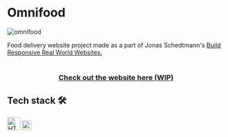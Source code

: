 # Omnifood
![omnifood](https://user-images.githubusercontent.com/76190126/130370425-04cd8e04-eb1d-421e-99a3-2b9d141fbd39.PNG)

Food delivery website project made as a part of Jonas Schedtmann's [Build Responsive Real World Websites.][COURSE]<br/><br/>
<h3 align="center"><a href="https://lucaslbf.github.io/Omnifood/" target="_blank">Check out the website here (WIP)</a></h3>

## Tech stack 🛠️
[<img src="https://upload.wikimedia.org/wikipedia/commons/thumb/6/61/HTML5_logo_and_wordmark.svg/1200px-HTML5_logo_and_wordmark.svg.png" alt="HTML5 logo" width="30">][HTML]
[<img src="https://upload.wikimedia.org/wikipedia/commons/thumb/d/d5/CSS3_logo_and_wordmark.svg/1452px-CSS3_logo_and_wordmark.svg.png" alt="CSS3 logo" width="22">][CSS]

[HTML]: https://en.wikipedia.org/wiki/HTML5
[CSS]: https://developer.mozilla.org/en-US/docs/Web/CSS
[COURSE]: https://www.udemy.com/course/design-and-develop-a-killer-website-with-html5-and-css3
[GH-PAGES]: https://lucaslbf.github.io/Omnifood/

